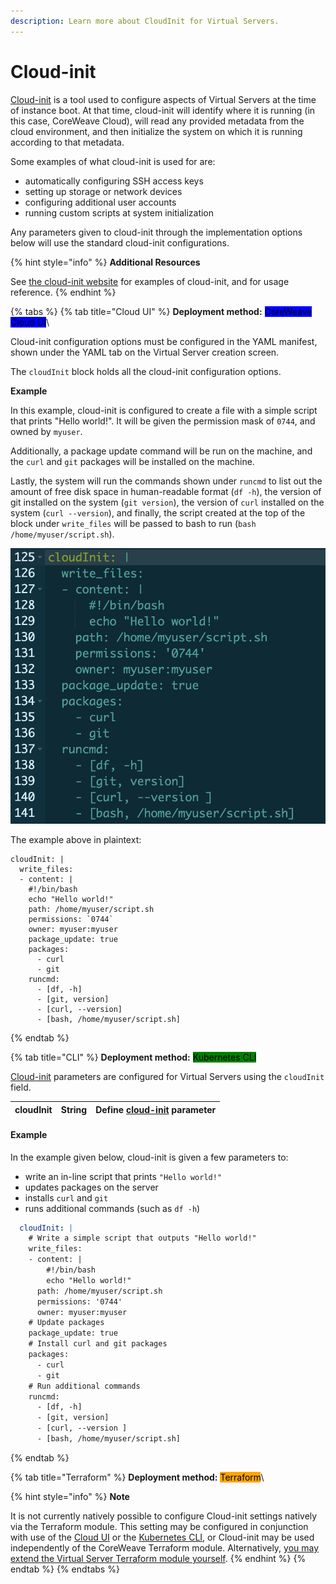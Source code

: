 ```yaml
---
description: Learn more about CloudInit for Virtual Servers.
---
```


# Cloud-init

[Cloud-init](https://cloudinit.readthedocs.io/en/latest/) is a tool used to configure aspects of Virtual Servers at the time of instance boot. At that time, cloud-init will identify where it is running (in this case, CoreWeave Cloud), will read any provided metadata from the cloud environment, and then initialize the system on which it is running according to that metadata.

Some examples of what cloud-init is used for are:

* automatically configuring SSH access keys
* setting up storage or network devices
* configuring additional user accounts
* running custom scripts at system initialization

Any parameters given to cloud-init through the implementation options below will use the standard cloud-init configurations.

{% hint style="info" %}
**Additional Resources**

See [the cloud-init website](https://cloudinit.readthedocs.io/en/latest/topics/examples.html) for examples of cloud-init, and for usage reference.
{% endhint %}

{% tabs %}
{% tab title="Cloud UI" %}
**Deployment method:** <mark style="background-color:blue;">CoreWeave Cloud UI</mark>\


Cloud-init configuration options must be configured in the YAML manifest, shown under the YAML tab on the Virtual Server creation screen.

The `cloudInit` block holds all the cloud-init configuration options.



**Example**

In this example, cloud-init is configured to create a file with a simple script that prints "Hello world!". It will be given the permission mask of `0744`, and owned by `myuser`.

Additionally, a package update command will be run on the machine, and the `curl` and `git` packages will be installed on the machine.

Lastly, the system will run the commands shown under `runcmd` to list out the amount of free disk space in human-readable format (`df -h`), the version of git installed on the system (`git version`), the version of `curl` installed on the system (`curl --version`), and finally, the script created at the top of the block under `write_files` will be passed to bash to run (`bash /home/myuser/script.sh`).



![An example Cloud-init configuration, as shown in the YAML tab on the Cloud UI](<../../.gitbook/assets/image (95).png>)



The example above in plaintext:

```
cloudInit: |
  write_files:
  - content: |
    #!/bin/bash
    echo "Hello world!"
    path: /home/myuser/script.sh
    permissions: `0744`
    owner: myuser:myuser
    package_update: true
    packages:
      - curl
      - git
    runcmd:
      - [df, -h]
      - [git, version]
      - [curl, --version]
      - [bash, /home/myuser/script.sh]
```
{% endtab %}

{% tab title="CLI" %}
**Deployment method:** <mark style="background-color:green;">Kubernetes CLI</mark>

[Cloud-init](https://cloudinit.readthedocs.io/en/latest/) parameters are configured for Virtual Servers using the `cloudInit` field.



| cloudInit | String | Define [cloud-init](https://cloudinit.readthedocs.io/en/latest/) parameter |
| --------- | ------ | -------------------------------------------------------------------------- |

#### **Example**

In the example given below, cloud-init is given a few parameters to:

* write an in-line script that prints `"Hello world!"`
* updates packages on the server
* installs `curl` and `git`
* runs additional commands (such as `df -h`)

```yaml
  cloudInit: |
    # Write a simple script that outputs "Hello world!"
    write_files:
    - content: |
        #!/bin/bash
        echo "Hello world!"
      path: /home/myuser/script.sh
      permissions: '0744'
      owner: myuser:myuser
    # Update packages
    package_update: true
    # Install curl and git packages
    packages:
      - curl
      - git
    # Run additional commands
    runcmd:
      - [df, -h]
      - [git, version]
      - [curl, --version ]
      - [bash, /home/myuser/script.sh]
```
{% endtab %}

{% tab title="Terraform" %}
**Deployment method:** <mark style="background-color:orange;">Terraform</mark>\


{% hint style="info" %}
**Note**

It is not currently natively possible to configure Cloud-init settings natively via the Terraform module. This setting may be configured in conjunction with use of the [Cloud UI](cloud-init.md#cloud-ui) or the [Kubernetes CLI](cloud-init.md#cli), or Cloud-init may be used independently of the CoreWeave Terraform module. Alternatively, [you may extend the Virtual Server Terraform module yourself](../../../virtual-server/examples/terraform/vs.tf).
{% endhint %}
{% endtab %}
{% endtabs %}

